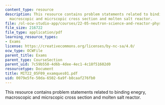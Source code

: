 ```yaml
---
content_type: resource
description: This resource contains problem statements related to binding enegry,
  macroscopic and micrscopic cross section and molten salt reactor.
file: /ol-ocw-studio-app/courses/22-05-neutron-science-and-reactor-physics-fall-2009/0079e5fe50da65026a9fb8caaf276fb0_MIT22_05F09_examques01.pdf
file_size: 216722
file_type: application/pdf
learning_resource_types:
- Exams
license: https://creativecommons.org/licenses/by-nc-sa/4.0/
ocw_type: OCWFile
parent_title: Exams
parent_type: CourseSection
parent_uid: 7c59b558-4d6b-4dee-4ec1-4c18f51602d0
resourcetype: Document
title: MIT22_05F09_examques01.pdf
uid: 0079e5fe-50da-6502-6a9f-b8caaf276fb0
---
```

This resource contains problem statements related to binding enegry, macroscopic and micrscopic cross section and molten salt reactor.